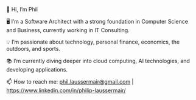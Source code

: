 👋 Hi, I’m Phil

🖥️ I’m a Software Architect with a strong foundation in Computer Science and Business, currently working in IT Consulting.

💡 I’m passionate about technology, personal finance, economics, the outdoors, and sports.

📚 I’m currently diving deeper into cloud computing, AI technologies, and developing applications.

📫 How to reach me: phil.laussermair@gmail.com | https://www.linkedin.com/in/philip-laussermair/


<!---
plaussermair/plaussermair is a ✨ special ✨ repository because its `README.md` (this file) appears on your GitHub profile.
You can click the Preview link to take a look at your changes.
--->
